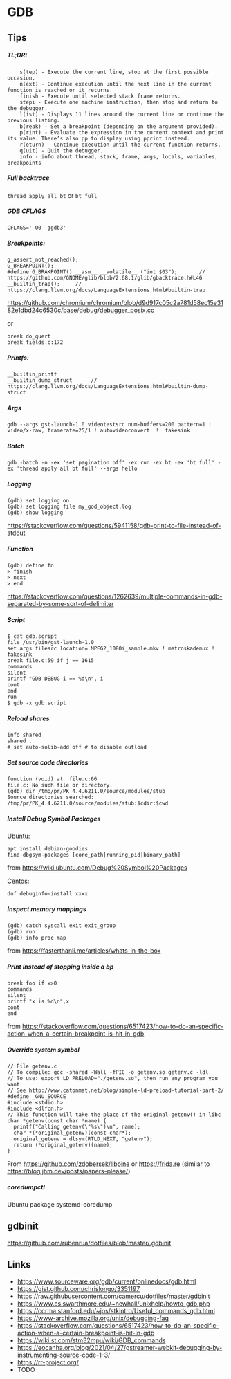 GDB
====

Tips
----
##### TL;DR:
```
    s(tep) - Execute the current line, stop at the first possible occasion.
    n(ext) - Continue execution until the next line in the current function is reached or it returns.
    finish - Execute until selected stack frame returns.    
    stepi - Execute one machine instruction, then stop and return to the debugger.   
    l(ist) - Displays 11 lines around the current line or continue the previous listing.
    b(reak) - Set a breakpoint (depending on the argument provided).
    p(rint) - Evaluate the expression in the current context and print its value. There’s also pp to display using pprint instead.
    r(eturn) - Continue execution until the current function returns.
    q(uit) - Quit the debugger.
    info - info about thread, stack, frame, args, locals, variables, breakpoints    
```

##### Full backtrace
`thread apply all bt` or `bt full`

##### GDB CFLAGS
`CFLAGS='-O0 -ggdb3'`

##### Breakpoints:
```
g_assert_not_reached();
G_BREAKPOINT();
#define G_BRAKPOINT() __asm__ __volatile__ ("int $03");       // https://github.com/GNOME/glib/blob/2.68.1/glib/gbacktrace.h#L46
__builtin_trap();     // https://clang.llvm.org/docs/LanguageExtensions.html#builtin-trap
```
https://github.com/chromium/chromium/blob/d9d917c05c2a781d58ec15e3182e1dbd24c6530c/base/debug/debugger_posix.cc  


or

```
break do_quert
break fields.c:172
```
##### Printfs:
```
__builtin_printf
__builtin_dump_struct      // https://clang.llvm.org/docs/LanguageExtensions.html#builtin-dump-struct
```

##### Args
```
gdb --args gst-launch-1.0 videotestsrc num-buffers=200 pattern=1 ! video/x-raw, framerate=25/1 ! autovideoconvert  !  fakesink
```

##### Batch
```
gdb -batch -n -ex 'set pagination off' -ex run -ex bt -ex 'bt full' -ex 'thread apply all bt full' --args hello
```

##### Logging
```
(gdb) set logging on
(gdb) set logging file my_god_object.log
(gdb) show logging
```
https://stackoverflow.com/questions/5941158/gdb-print-to-file-instead-of-stdout

##### Function
```
(gdb) define fn
> finish
> next
> end
```
https://stackoverflow.com/questions/1262639/multiple-commands-in-gdb-separated-by-some-sort-of-delimiter

##### Script
```
$ cat gdb.script
file /usr/bin/gst-launch-1.0
set args filesrc location= MPEG2_1080i_sample.mkv ! matroskademux ! fakesink
break file.c:59 if j == 1615
commands
silent
printf "GDB DEBUG i == %d\n", i
cont
end
run
$ gdb -x gdb.script
```


##### Reload shares
```
info shared
shared .
# set auto-solib-add off # to disable outload
```

##### Set source code directories
```
function (void) at  file.c:66
file.c: No such file or directory.
(gdb) dir /tmp/pr/PK_4.4.6211.0/source/modules/stub
Source directories searched: /tmp/pr/PK_4.4.6211.0/source/modules/stub:$cdir:$cwd
```

##### Install Debug Symbol Packages
Ubuntu:
```
apt install debian-goodies
find-dbgsym-packages [core_path|running_pid|binary_path]
```
from https://wiki.ubuntu.com/Debug%20Symbol%20Packages

Centos:
```
dnf debuginfo-install xxxx
```

##### Inspect memory mappings
```
(gdb) catch syscall exit exit_group
(gdb) run
(gdb) info proc map
```
from https://fasterthanli.me/articles/whats-in-the-box


##### Print instead of stopping inside a bp
```
break foo if x>0
commands
silent
printf "x is %d\n",x
cont
end
```
from https://stackoverflow.com/questions/6517423/how-to-do-an-specific-action-when-a-certain-breakpoint-is-hit-in-gdb


##### Override system symbol
```
// File getenv.c
// To compile: gcc -shared -Wall -fPIC -o getenv.so getenv.c -ldl
// To use: export LD_PRELOAD="./getenv.so", then run any program you want
// See http://www.catonmat.net/blog/simple-ld-preload-tutorial-part-2/
#define _GNU_SOURCE
#include <stdio.h>
#include <dlfcn.h>
// This function will take the place of the original getenv() in libc
char *getenv(const char *name) {
  printf("Calling getenv(\"%s\")\n", name);
  char *(*original_getenv)(const char*);
  original_getenv = dlsym(RTLD_NEXT, "getenv");
  return (*original_getenv)(name);
}
```

From https://github.com/zdobersek/libpine or https://frida.re (similar to https://blog.jhm.dev/posts/papers-please/)


##### coredumpctl
Ubuntu package systemd-coredump

gdbinit
----
https://github.com/rubenrua/dotfiles/blob/master/.gdbinit

Links
-----

* https://www.sourceware.org/gdb/current/onlinedocs/gdb.html
* https://gist.github.com/chrislongo/3351197
* https://raw.githubusercontent.com/camercu/dotfiles/master/gdbinit
* https://www.cs.swarthmore.edu/~newhall/unixhelp/howto_gdb.php
* https://ccrma.stanford.edu/~jos/stkintro/Useful_commands_gdb.html
* https://www-archive.mozilla.org/unix/debugging-faq
* https://stackoverflow.com/questions/6517423/how-to-do-an-specific-action-when-a-certain-breakpoint-is-hit-in-gdb
* https://wiki.st.com/stm32mpu/wiki/GDB_commands
* https://eocanha.org/blog/2021/04/27/gstreamer-webkit-debugging-by-instrumenting-source-code-1-3/
* https://rr-project.org/
* TODO
